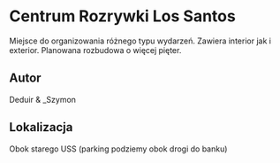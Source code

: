 # Centrum Rozrywki Los Santos
Miejsce do organizowania różnego typu wydarzeń.
Zawiera interior jak i exterior.
Planowana rozbudowa o więcej pięter.

## Autor
Deduir & _Szymon

## Lokalizacja
Obok starego USS (parking podziemy obok drogi do banku)
